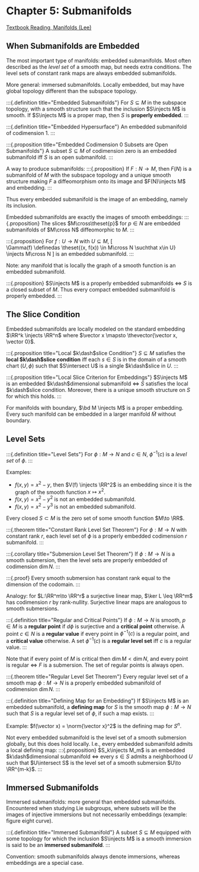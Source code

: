 # Chapter 5: Submanifolds 

[Textbook Reading, Manifolds (Lee)](../Textbook%20Reading,%20Manifolds%20(Lee).md)

## When Submanifolds are Embedded

The most important type of manifolds: embedded submanifolds.
Most often described as the *level set* of a smooth map, but needs extra conditions.
The level sets of constant rank maps are always embedded submanifolds.

More general: immersed submanifolds.
Locally embedded, but may have global topology different than the subspace topology.

:::{.definition title="Embedded Submanifolds"}
For $S\subseteq M$ in the subspace topology, with a smooth structure such that the inclusion $S\injects M$ is smooth.
If $S\injects M$ is a proper map, then $S$ is **properly embedded**.
:::

:::{.definition title="Embedded Hypersurface"}
An embedded submanifold of codimension 1.
:::


:::{.proposition title="Embedded Codimension 0 Subsets are Open Submanifolds"}
A subset $S\subseteq M$ of codimension zero is an embedded submanifold iff $S$ is an open submanifold.
:::

A way to produce submanifolds:
:::{.proposition}
If $F:N\to M$, then $F(N)$ is a submanifold of $M$ with the subspace topology and a unique smooth structure making $F$ a diffeomorphism onto its image and $F(N)\injects M$ and embedding. 
:::

Thus every embedded submanifold is the image of an embedding, namely its inclusion.

Embedded submanifolds are exactly the images of smooth embeddings:
:::{.proposition}
The slices $M\cross\theset{p}$ for $p\in N$ are embedded submanifolds of $M\cross N$ diffeomorphic to $M$.
:::

:::{.proposition}
For $f:U\to N$ with $U\subseteq M$,
\[  
\Gamma(f) \definedas \theset{(x, f(x)) \in M\cross N \suchthat x\in U} \injects M\cross N
\]
is an embedded submanifold.
:::

Note: any manifold that is locally the graph of a smooth function is an embedded submanifold.

:::{.proposition}
$S\injects M$ is a properly embedded submanifolds $\iff$ $S$ is a closed subset of $M$.
Thus every compact embedded submanifold is properly embedded.
:::

## The Slice Condition

Embedded submanifolds are locally modeled on the standard embedding $\RR^k \injects \RR^n$ where $\vector x \mapsto \thevector{\vector x, \vector 0}$.

:::{.proposition title="Local $k\dash$slice Condition"}
$S\subseteq M$ satisfies the **local $k\dash$slice condition** iff each $s\in S$ is in the domain of a smooth chart $(U, \phi)$ such that $S\intersect U$ is a single $k\dash$slice in $U$.
:::

:::{.proposition title="Local Slice Criterion for Embeddings"}
$S\injects M$ is an embedded $k\dash$dimensional submanifold $\iff$ $S$ satisfies the local $k\dash$slice condition.
Moreover, there is a unique smooth structure on $S$ for which this holds.
:::

For manifolds with boundary, $\bd M \injects M$ is a proper embedding.
Every such manifold can be embedded in a larger manifold $\tilde M$ without boundary.

## Level Sets

:::{.definition title="Level Sets"}
For $\phi:M\to N$ and $c\in N$, $\phi^{-1}(c)$ is a *level set* of $\phi$.
:::

Examples:

- $f(x, y) = x^2-y$, then $V(f) \injects \RR^2$ is an embedding since it is the graph of the smooth function $x\mapsto x^2$.
- $f(x, y) = x^2 - y^2$ is not an embedded submanifold.
- $f(x, y) = x^2 - y^3$ is not an embedded submanifold.


Every closed $S\subset M$ is the zero set of some smooth function $M\to \RR$.

:::{.theorem title="Constant Rank Level Set Theorem"}
For $\phi: M\to N$ with constant rank $r$, each level set of $\phi$ is a properly embedded codimension $r$ submanifold.
:::

:::{.corollary title="Submersion Level Set Theorem"}
If $\phi: M\to N$ is a smooth submersion, then the level sets are properly embedded of codimension $\dim N$.
:::

:::{.proof}
Every smooth submersion has constant rank equal to the dimension of the codomain.
:::

Analogy: for $L:\RR^m\to \RR^r$ a surjective linear map, $\ker L \leq \RR^m$ has codimension $r$ by rank-nullity.
Surjective linear maps are analogous to smooth submersions.

:::{.definition title="Regular and Critical Points"}
If $\phi: M\to N$ is smooth, $p\in M$ is a **regular point** if $d\phi$ is surjective and a **critical point** otherwise.
A point $c\in N$ is a **regular value** if every point in $\phi^{-1}(c)$ is a regular point, and a **critical value** otherwise.
A set $\phi^{-1}(c)$ is a **regular level set** iff $c$ is a regular value.
:::

Note that if every point of $M$ is critical then $\dim M < \dim N$, and every point is regular $\iff$ $F$ is a submersion.
The set of regular points is always open.

:::{.theorem title="Regular Level Set Theorem"}
Every regular level set of a smooth map $\phi: M\to N$ is a properly embedded submanifold of codimension $\dim N$.
:::

:::{.definition title="Defining Map for an Embedding"}
If $S\injects M$ is an embedded submanifold, a **defining map** for $S$ is the smooth map $\phi: M\to N$ such that $S$ is a regular level set of $\phi$, if such a map exists.
:::

Example: $f(\vector x) = \norm{\vector x}^2$ is the defining map for $S^n$.

Not every embedded submanifold is the level set of a smooth submersion globally, but this does hold locally.
I.e., every embedded submanifold admits a local defining map:
:::{.proposition}
$S_k\injects M_m$ is an embedded $k\dash$dimensional submanifold $\iff$ every $s\in S$ admits a neighborhood $U$ such that $U\intersect S$ is the level set of a smooth submersion $U\to \RR^{m-k}$.
:::

## Immersed Submanifolds

Immersed submanifolds: more general than embedded submanifolds.
Encountered when studying Lie subgroups, where subsets will be the images of injective immersions but not necessarily embeddings (example: figure eight curve).

:::{.definition title="Immersed Submanifold"}
A subset $S\subseteq M$ equipped with some topology for which the inclusion $S\injects M$ is a smooth immersion is said to be an **immersed submanifold**.
:::

Convention: smooth submanifolds always denote immersions, whereas embeddings are a special case.
